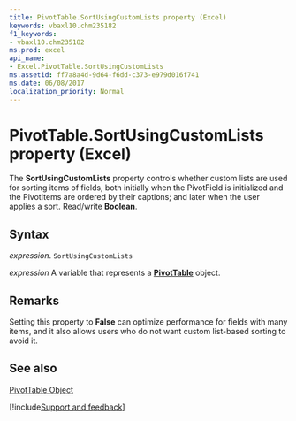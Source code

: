 ```yaml
---
title: PivotTable.SortUsingCustomLists property (Excel)
keywords: vbaxl10.chm235182
f1_keywords:
- vbaxl10.chm235182
ms.prod: excel
api_name:
- Excel.PivotTable.SortUsingCustomLists
ms.assetid: ff7a8a4d-9d64-f6dd-c373-e979d016f741
ms.date: 06/08/2017
localization_priority: Normal
---
```



# PivotTable.SortUsingCustomLists property (Excel)

The  **SortUsingCustomLists** property controls whether custom lists are used for sorting items of fields, both initially when the PivotField is initialized and the PivotItems are ordered by their captions; and later when the user applies a sort. Read/write **Boolean**.


## Syntax

_expression_. `SortUsingCustomLists`

_expression_ A variable that represents a **[PivotTable](Excel.PivotTable.md)** object.


## Remarks

Setting this property to  **False** can optimize performance for fields with many items, and it also allows users who do not want custom list-based sorting to avoid it.


## See also


[PivotTable Object](Excel.PivotTable.md)

[!include[Support and feedback](~/includes/feedback-boilerplate.md)]